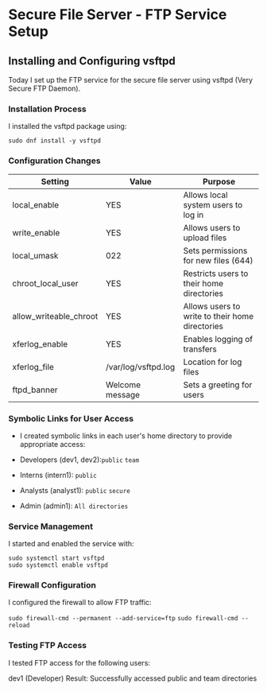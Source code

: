 # Secure File Server - FTP Service Setup

## Installing and Configuring vsftpd

Today I set up the FTP service for the secure file server using vsftpd (Very Secure FTP Daemon).

### Installation Process

I installed the vsftpd package using:

```sudo dnf install -y vsftpd```

### Configuration Changes

| Setting | Value | Purpose |
|---------|-------|---------|
| local_enable | YES | Allows local system users to log in |
| write_enable | YES | Allows users to upload files |
| local_umask | 022 | Sets permissions for new files (644) |
| chroot_local_user | YES | Restricts users to their home directories |
| allow_writeable_chroot | YES | Allows users to write to their home directories |
| xferlog_enable | YES | Enables logging of transfers |
| xferlog_file | /var/log/vsftpd.log | Location for log files |
| ftpd_banner | Welcome message | Sets a greeting for users |

### Symbolic Links for User Access

* I created symbolic links in each user's home directory to provide appropriate access:

* Developers (dev1, dev2):```public``` ```team```

* Interns (intern1): ```public``` 

* Analysts (analyst1): ```public``` ```secure```

* Admin (admin1): ```All directories```

### Service Management

I started and enabled the service with:

```sudo systemctl start vsftpd``` </br>
```sudo systemctl enable vsftpd```

### Firewall Configuration

I configured the firewall to allow FTP traffic:

```sudo firewall-cmd --permanent --add-service=ftp```
```sudo firewall-cmd --reload```

### Testing FTP Access
I tested FTP access for the following users:

dev1 (Developer)
Result: Successfully accessed public and team directories